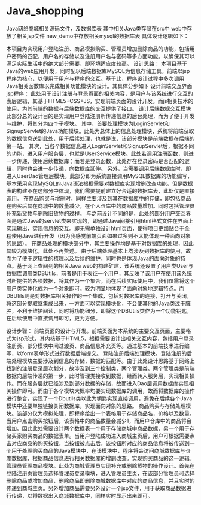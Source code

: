 # Java_shopping
Java网络商城相关源码文件，及数据库表
其中相关Java类存储在src中
web中存放了相关jsp文件
new_demo中存放相关mysql的数据库表
具体设计逻辑如下：

本项目为实现用户登陆注册、商品模拟购买、管理员增加删除商品的功能，包括用户密码的匹配，用户名的存储以及注册用户名与密码等多方面功能。以确保其可以满足实际生活中的绝大部分需要，即环境适应度较高。
设计思路：
    本项目基于Java的web应用开发，同时配以后端数据库MySQL为信息存储工具，前端以jsp程序为核心，以便用于用户与程序的交互。基于此，程序设计过程中多次调用Java相关函数库以完成相关功能模块的设计。其具体分步如下
设计前端交互界面jsp程序：
    此处用于设计注册与登录页面的相关内容，是用户与该系统进行交互的表层逻辑，其基于HTML5+CSS+JS，实现前端页面的设计开发。而js相关技术的使用，为其前端的数据与后端数据库的交互提供了接口。
设计后端数据交互模块
    此部分总的设计目的是实现用户登陆注册所传递信息的后台处理，而为了便于开发与维护，将其分为四个子模块。
    其中，首要处理模块为LoginServlet和SignupServlet的Java功能模块。此处为总体上的信息处理模块，系统将前端获取的数据信息送到此处，用于后续处理，也就是说，该部分模块是前端数据在后端的第一站。
    其次，当各个数据信息进入LoginServlet和SignupServlet后，根据不同的功能，进入用户服务层，也就是UserService模块。此处若调用注册函数，则进一步传递，使用后续数据库；而若是登录函数，此处存在登录密码是否匹配的逻辑，同时也会进一步传递，向数据库延伸。
    另外，当需要调用后端数据库时，即进入UserDao管理层模块。此部分即为系统直接调用MySQL数据库的功能编写，基本采用实现MySQL的Java语法根据需要对数据库实现增删改查功能。但是数据表的构建不在这部分中体现，我们需要提前建立好合适的数据库表，此处仅是直接调用。
在商品购买与增删时，同样主要涉及到其在数据库中的存储，即包括商品在购买后其在商城中的数量减少，在个人仓库中的商品数量增加。同时包括管理员补充新货物与删除旧货物的过程。
    与之前设计不同的是，此处的部分用户交互界面是通过Java的servlet类来实现的，即通过Java间接引用html格式文件在界面上实现输出，实现信息的交互。即无需单独设计html页面，使得项目更加贴合于全程使用Java进行开发（因为我感觉前端页面如果过多则不太能体现一种面向对象的思路）。
    在商品处理的模块部分中，其主要操作均是基于对数据库的处理，因此其较为模块化，此处不再赘述。
    由于后端处理基本上均涉及到数据库的使用，故而为了便于逻辑性的梳理以及后续的维护，同时也是体现Java的面向对象的特点。基于网上查阅到的相关Java web的构建矿建，该系统还设置了用户类User与数据库调用类DBUtils，前者是用于表征一个用户，其反映了该用户在使用该系统时所提供的各项数据，将其作为一个集合。而在后续实际使用中，我们仅需将这个用户类实体化成为一个对象即可。较为明显地体现了面向对象地逻辑特点。而DBUtils则是对数据库相关操作的一个集成，包括对数据库的连接，打开与关闭，将这部分提取继集成出来，一方面可以实现模块化，不会使其他的Java类过于臃肿，不利于维护阅读，同时将功能细分，即将这个DBUtils类作为一个功能钥匙，在后续使用中直接调用即可，更为方便。


设计步骤：
    前端页面的设计与开发。前端页面为本系统的主要交互页面，主要格式为jsp形式，其内核基于HTML5，根据需要设计出相关交互内容，包括用户登录注册页、部分模块中间过渡页、商品信息补充页等。通过基本的前端技术进行编写，以form表单形式进行数据后端提交。
    登陆注册后端处理模块。登陆注册的后端处理模块主要涉及到信息的存储，数据的匹配等。由于此处设计思路基于网络上找到的注册登录层次划分，故涉及到三个控制类，两个管理类。两个管理类是前端数据向后端传递的第一步，此时管理类接收到数据，继而转入服务层，实现相关操作。而在服务层就已经涉及到部分数据的存储，故而进入Dao层调用数据库实现相关操作即可。而由于各个模块大概率均要实现数据库的调用，故而将数据库的操作进行整合，实现了一个Dbutils类以此为钥匙实现直接调用，避免在后续各个Java模块中还要单独链接关闭数据库，实现面向对象的思路。
    商品购买与存储处理模块。该部分仅为模拟处理，即程序给出一个表格用于存储商品名，价格以及数量。当用户点击购买按钮后，该表格中的商品数量会减少1，而用户仓库中的商品将会增加。因此此处需要设计两个数据表一个用于存储商城中商品数据，另一个用于存储买家购买商品的数据表单。当用户登陆成功进入商城主页后，用户可根据需要点击对应商品的购买按钮，当按钮被点击后，该按钮所对应的商品信息将被传送到一个用于处理购买商品的Java模块中，在该模块中，程序将会访问商城数据库与仓库数据库，根据商品信息进行相关数据库的增删改查。实现购买商品的这一逻辑。
    管理员管理商品模块。此处为商城管理员实现补充或删除货物的操作设计。首先在登陆注册页管理员选择管理员登录模块，进入管理员主页，在该部分管理员可选择删除商品或增加商品，删除商品即删除商城数据库中对应的商品信息，并且实时的传递到商城主页。另外增加商品需要另外设计一个jsp文件，用于获取商品数据进行传递，以将数据出入商城数据库中，同样实时显示出来即可。
